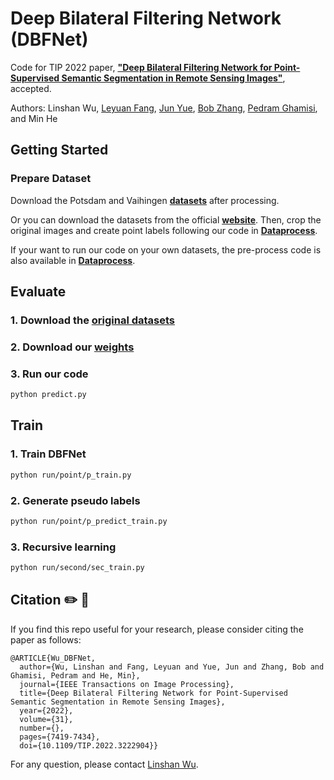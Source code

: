 # Deep Bilateral Filtering Network (DBFNet)
Code for TIP 2022 paper, [**"Deep Bilateral Filtering Network for Point-Supervised Semantic Segmentation in Remote Sensing Images"**](https://ieeexplore.ieee.org/document/9961229), accepted.

Authors: Linshan Wu, <a href="https://scholar.google.com/citations?hl=en&user=Gfa4nasAAAAJ">Leyuan Fang</a>, <a href="https://scholar.google.com/citations?user=epXQ1RwAAAAJ&hl=en&oi=ao">Jun Yue</a>, <a href="https://scholar.google.com/citations?user=dlZuABAAAAAJ&hl=en">Bob Zhang</a>, <a href="https://scholar.google.com/citations?user=Gr9afd0AAAAJ&hl=en">Pedram Ghamisi</a>, and Min He

## Getting Started
### Prepare Dataset
Download the Potsdam and Vaihingen [<b>datasets</b>](https://drive.google.com/drive/folders/1CiYzJyBn1rV-xsrsYQ6o2HDQjdfnadHl) after processing.

Or you can download the datasets from the official [<b>website</b>](https://www.isprs.org/education/benchmarks/UrbanSemLab/2d-sem-label-vaihingen.aspx). Then, crop the original images and create point labels following our code in [<b>Dataprocess</b>](https://github.com/Luffy03/DBFNet/tree/master/DataProcess).

If your want to run our code on your own datasets, the pre-process code is also available in [<b>Dataprocess</b>](https://github.com/Luffy03/DBFNet/tree/master/DataProcess).

## Evaluate
### 1. Download the [<b>original datasets</b>](https://www.isprs.org/education/benchmarks/UrbanSemLab/2d-sem-label-vaihingen.aspx)
### 2. Download our [<b>weights</b>](https://drive.google.com/drive/folders/1CiYzJyBn1rV-xsrsYQ6o2HDQjdfnadHl)
### 3. Run our code
```bash
python predict.py
```

## Train 
### 1. Train DBFNet
```bash 
python run/point/p_train.py
```
### 2. Generate pseudo labels
```bash 
python run/point/p_predict_train.py
```
### 3. Recursive learning
```bash 
python run/second/sec_train.py
```

## Citation ✏️ 📄

If you find this repo useful for your research, please consider citing the paper as follows:

```
@ARTICLE{Wu_DBFNet,
  author={Wu, Linshan and Fang, Leyuan and Yue, Jun and Zhang, Bob and Ghamisi, Pedram and He, Min},
  journal={IEEE Transactions on Image Processing}, 
  title={Deep Bilateral Filtering Network for Point-Supervised Semantic Segmentation in Remote Sensing Images}, 
  year={2022},
  volume={31},
  number={},
  pages={7419-7434},
  doi={10.1109/TIP.2022.3222904}}
```

For any question, please contact [Linshan Wu](mailto:15274891948@163.com).
